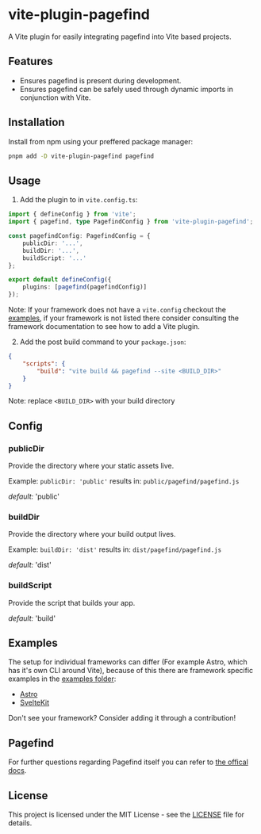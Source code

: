 # vite-plugin-pagefind

A Vite plugin for easily integrating pagefind into Vite based projects.

## Features

-   Ensures pagefind is present during development.
-   Ensures pagefind can be safely used through dynamic imports in conjunction with Vite.

## Installation

Install from npm using your preffered package manager:

```bash
pnpm add -D vite-plugin-pagefind pagefind
```

## Usage

1. Add the plugin to in `vite.config.ts`:

```ts
import { defineConfig } from 'vite';
import { pagefind, type PagefindConfig } from 'vite-plugin-pagefind';

const pagefindConfig: PagefindConfig = {
	publicDir: '...',
	buildDir: '...',
	buildScript: '...'
};

export default defineConfig({
	plugins: [pagefind(pagefindConfig)]
});
```

Note: If your framework does not have a `vite.config` checkout the [examples](#examples), if your framework is not listed there consider consulting the framework documentation to see how to add a Vite plugin.

2. Add the post build command to your `package.json`:

```json
{
	"scripts": {
		"build": "vite build && pagefind --site <BUILD_DIR>"
	}
}
```

Note: replace `<BUILD_DIR>` with your build directory

## Config

### publicDir

Provide the directory where your static assets live.

Example: `publicDir: 'public'` results in: `public/pagefind/pagefind.js`

_default:_ 'public'

### buildDir

Provide the directory where your build output lives.

Example: `buildDir: 'dist'` results in: `dist/pagefind/pagefind.js`

_default:_ 'dist'

### buildScript

Provide the script that builds your app.

_default:_ 'build'

## Examples

The setup for individual frameworks can differ (For example Astro, which has it's own CLI around Vite), because of this there are framework specific examples in the [examples folder](examples/):

-   [Astro](examples/astro/)
-   [SvelteKit](examples/sveltekit/)

Don't see your framework? Consider adding it through a contribution!

## Pagefind

For further questions regarding Pagefind itself you can refer to [the offical docs](https://pagefind.app/).

## License

This project is licensed under the MIT License - see the [LICENSE](LICENSE) file for details.
